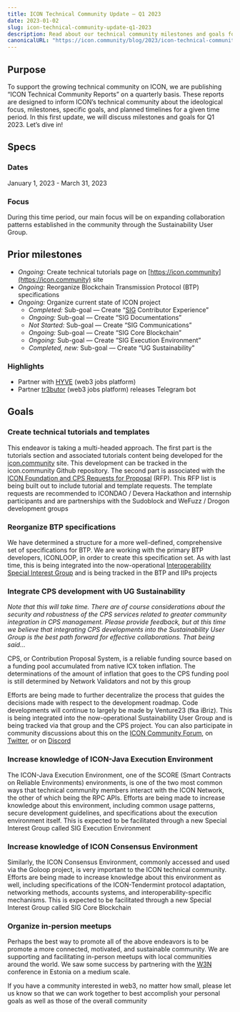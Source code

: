 ```yaml
---
title: ICON Technical Community Update – Q1 2023
date: 2023-01-02
slug: icon-technical-community-update-q1-2023
description: Read about our technical community milestones and goals for January 1 to March 31.
canonicalURL: "https://icon.community/blog/2023/icon-technical-community-update-q1-2023/"
---
```


## Purpose
To support the growing technical community on ICON, we are publishing  “ICON Technical Community Reports” on a quarterly basis. These reports are designed to inform ICON’s technical community about  the ideological focus, milestones, specific goals, and planned timelines for a given time period. In this first update, we will discuss  milestones and goals for Q1 2023. Let’s dive in!

## Specs

### Dates
January 1, 2023 - March 31, 2023

### Focus
During this time period, our main focus will be on expanding collaboration patterns established in the community through the Sustainability User Group.

## Prior milestones
- *Ongoing:* Create technical tutorials page on [https://icon.community](https://icon.community) site
- *Ongoing:* Reorganize Blockchain Transmission Protocol (BTP) specifications
- *Ongoing:* Organize current state of ICON project
    - *Completed:* Sub-goal — Create “[SIG](https://icon.community/glossary/special-interest-group/) Contributor Experience”
    - *Ongoing:* Sub-goal — Create “SIG Documentations”
    - *Not Started:* Sub-goal — Create “SIG Communications”
    - *Ongoing:* Sub-goal — Create “SIG Core Blockchain”
    - *Ongoing:* Sub-goal — Create “SIG Execution Environment”
    - *Completed, new:* Sub-goal — Create “UG Sustainability”

### Highlights
* Partner with [HYVE](https://app.hyve.works) (web3 jobs platform)
* Partner [tr3butor](https://app.tr3butor.io/) (web3 jobs platform) releases Telegram bot

## Goals

### Create technical tutorials and templates
This endeavor is taking a multi-headed approach. The first part is the tutorials section and associated tutorials content being developed for the [icon.community](http://icon.community) site. This development can be tracked in the icon.community Github repository. The second part is associated with the [ICON Foundation and CPS Requests for Proposal](https://build.icon.foundation/grants/icon-network-request-for-proposals) (RFP). This RFP list is being built out to include tutorial and template requests. The template requests are recommended to ICONDAO / Devera Hackathon and internship participants and are partnerships with the Sudoblock and WeFuzz / Drogon development groups

### Reorganize BTP specifications
We have determined a structure for a more well-defined, comprehensive set of specifications for BTP. We are working with the primary BTP developers, ICONLOOP, in order to create this specification set. As with last time, this is being integrated into the now-operational [Interoperability Special Interest Group](https://github.com/icon-project/community/tree/main/special-interest-groups/interoperability) and is being tracked in the BTP and IIPs projects

### Integrate CPS development with UG Sustainability
*Note that this will take time. There are of course considerations about the security and robustness of the CPS services related to greater community integration in CPS management. Please provide feedback, but at this time we believe that integrating CPS developments into the Sustainability User Group is the best path forward for effective collaborations. That being said…*

CPS, or Contribution Proposal System, is a reliable funding source based on a funding pool accumulated from native ICX token inflation. The determinations of the amount of inflation that goes to the CPS funding pool is still determined by Network Validators and not by this group

Efforts are being made to further decentralize the process that guides the decisions made with respect to the development roadmap. Code developments will continue to largely be made by Venture23 (fka iBriz). This is being integrated into the now-operational Sustainability User Group and is being tracked via that group and the CPS project. You can also participate in community discussions about this on the [ICON Community Forum](https://forum.icon.community/), on [Twitter](https://twitter.com/iconcps/), or on [Discord](https://icon.community/icondiscord/)

### Increase knowledge of ICON-Java Execution Environment
The ICON-Java Execution Environment, one of the SCORE (Smart Contracts on Reliable Environments) environments, is one of the two most common ways that technical community members interact with the ICON Network, the other of which being the RPC APIs. Efforts are being made to increase knowledge about this environment, including common usage patterns, secure development guidelines, and specifications about the execution environment itself. This is expected to be facilitated through a new Special Interest Group called SIG Execution Environment

### Increase knowledge of ICON Consensus Environment
Similarly, the ICON Consensus Environment, commonly accessed and used via the Goloop project, is very important to the ICON technical community. Efforts are being made to increase knowledge about this environment as well, including specifications of the ICON-Tendermint protocol adaptation, networking methods, accounts systems, and interoperability-specific mechanisms. This is expected to be facilitated through a new Special Interest Group called SIG Core Blockchain

### Organize in-persion meetups
Perhaps the best way to promote all of the above endeavors is to be promote a more connected, motivated, and sustainable community. We are supporting and facilitating in-person meetups with local communities around the world. We saw some success by partnering with the [W3N](https://w3n.ee/) conference in Estonia on a medium scale.

If you have a community interested in web3, no matter how small, please let us know so that we can work together to best accomplish your personal goals as well as those of the overall community